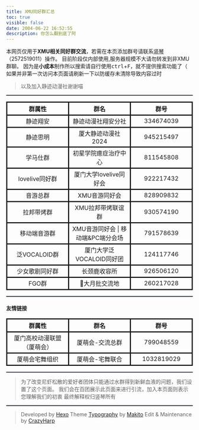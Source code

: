```yaml
---
title: XMU同好群汇总
toc: true
visible: false
date: 2004-06-22 16:52:55 
description: 你怎么翻到底了阿
---
```

本网页仅用于**XMU相关同好群交流**，若需在本页添加群号请联系[竖琴](http://www.crazyharp.icu/about/index.html)（2572519011）操作。
目前阶段仅内部使用,服务器规模不大请勿转发到非XMU群聊。
因为是**小成本**制作所以搜索请自行使用<kbd>ctrl</kbd>+<kbd>F</kbd>，就不提供搜索功能了（
如果并非第一次访问本页面请刷新一下以防缓存未清除导致内容过时
> 以及加入静迹动漫社谢谢喵

***
<style> td, th,tr,thead{ border: solid;text-align: center;} hr{border-top: 1px solid #2e405b;}</style>
<table>
  <thead>
    <tr>
      <th style="width: 25%;">群属性</th>
      <th style="width: 25%;">群名</th>
      <th style="width: 25%;">群号</th>
    </tr>
  </thead>
  <tbody>
    <tr>
      <td>静迹翔安</td>
      <td>静迹动漫社翔安分社</td>
      <td>334674039</td>
    </tr>
    <tr>
      <td>静迹思明</td>
      <td>厦大静迹动漫社2024</td>
      <td>945215497</td>
    </tr>
    <tr>
      <td>学马仕群</td>
      <td>初星学院癔症治疗中心</td>
      <td>811545808</td>
    </tr>
    <tr>
      <td>lovelive同好群    </td>
      <td>厦门大学lovelive同好会</td>
      <td>922217432</td>
    </tr>
    <tr>
      <td>音游总群    </td>
      <td>XMU音游同好会</td>
      <td>828909832</td>
    </tr>
    <tr>
      <td>拉邦带烤群    </td>
      <td>XMU拉邦带烤联谊群</td>
      <td>930574190</td>
    </tr>
     <tr>
      <td>移动端音游群    </td>
      <td>XMU音游同好会 | 移动端&PC端分会场</td>
      <td>791578639</td>
    </tr>
    <tr>
      <td>泛VOCALOID群    </td>
      <td>厦门大学泛VOCALOID同好团</td>
      <td>124117746</td>
    </tr>
    <tr>
      <td>少女歌剧同好群    </td>
      <td>长颈鹿收容所</td>
      <td>926506120</td>
    </tr>
    <tr>
      <td>FGO群    </td>
      <td>🦐大月批交流地</td>
      <td>260217028</td>
    </tr>
  </tbody>
</table>

***

#### 友情链接
<table>
  <thead>
    <tr>
      <th style="width: 25%;">群属性</th>
      <th style="width: 25%;">群名</th>
      <th style="width: 25%;">群号</th>
    </tr>
  </thead>
  <tbody>
    <tr>
      <td>厦门高校动漫联盟（厦萌会）</td>
      <td>厦萌会-交流总群</td>
      <td>799048559</td>
    </tr>
    <tr>
      <td>厦萌会宅舞组织</td>
      <td>厦萌会-宅舞联合</td>
      <td>1032819029</td>
    </tr>
  </tbody>
</table>

***

> 为了改变尼虾松散的爱好者团体只能通过水群得到新鲜血液的问题，我们设置了这个页面。
> 我们会在百团展示此页面来进行引流，加入本页面则表示您理解我们的初衷
> 最终解释权归竖琴所有


***


>Developed by [Hexo](https://hexo.io)
>Theme [Typography](https://github.com/SumiMakito/hexo-theme-typography) by [Makito](https://keep.moe)
>Edit & Maintenance by [CrazyHarp](http://www.crazyharp.icu/about/index.html) 

